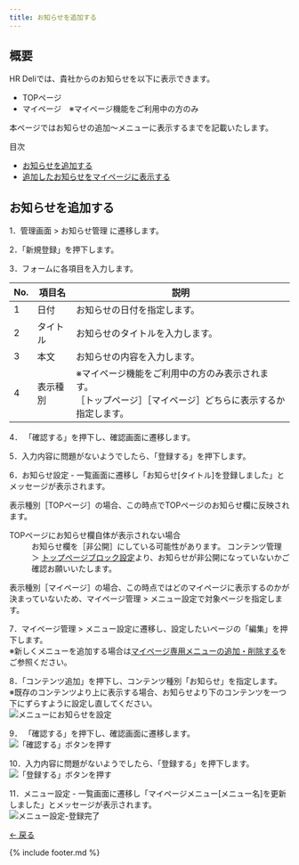 ```yaml
---
title: お知らせを追加する
---
```

## 概要
HR Deliでは、貴社からのお知らせを以下に表示できます。

* TOPページ
* マイページ　※マイページ機能をご利用中の方のみ

本ページではお知らせの追加～メニューに表示するまでを記載いたします。

<div class="index">
    <p>目次</p>
    <ul>
        <li>
            <a href="#create">
                お知らせを追加する
            </a>
        </li>
        <li>
            <a href="#setting">
                追加したお知らせをマイページに表示する
            </a>
        </li>
    </ul>
</div>

<h2 id="create"> お知らせを追加する</h2>

1．管理画面 > お知らせ管理 に遷移します。

2．「新規登録」を押下します。<br>
<!--![お知らせ設定-一覧画面](https://e2info.github.io/hrdeli-docs/manual/img/mypage_recommend_job-c_02.png)-->

3．フォームに各項目を入力します。<br>
<!-- ![お知らせ設定-登録画面](https://e2info.github.io/hrdeli-docs/manual/img/XXX) -->

No. | 項目名 | 説明 | 
------------- | ------------- | ------------- |  
1 | 日付 | お知らせの日付を指定します。
2 | タイトル | お知らせのタイトルを入力します。
3 | 本文 | お知らせの内容を入力します。
4 | 表示種別 | ※マイページ機能をご利用中の方のみ表示されます。<br>［トップページ］［マイページ］どちらに表示するか指定します。

4． 「確認する」を押下し、確認画面に遷移します。<br>
<!-- ![お知らせ設定-確認するを押下](https://e2info.github.io/hrdeli-docs/manual/img/XXX) -->

5．入力内容に問題がないようでしたら、「登録する」を押下します。<br>
<!-- ![お知らせ設定-登録するを押下](https://e2info.github.io/hrdeli-docs/manual/img/XXX) -->

6．お知らせ設定 - 一覧画面に遷移し「お知らせ[タイトル]を登録しました」とメッセージが表示されます。<br>

表示種別［TOPページ］の場合、この時点でTOPページのお知らせ欄に反映されます。
<!-- 画像-->

<dl class="tips">
    <dt>TOPページにお知らせ欄自体が表示されない場合</dt>
    <dd>
        お知らせ欄を［非公開］にしている可能性があります。
        コンテンツ管理 ＞ <a href="https://e2info.github.io/hrdeli-docs/manual/top_block">トップページブロック設定</a>より、お知らせが非公開になっていないかご確認お願いいたします。
    </dd>
</dl>

表示種別［マイページ］の場合、この時点ではどのマイページに表示するのかが決まっていないため、マイページ管理 > メニュー設定で対象ページを指定します。

7．マイページ管理 > メニュー設定に遷移し、設定したいページの「編集」を押下します。<br>
※新しくメニューを追加する場合は[マイページ専用メニューの追加・削除する](https://e2info.github.io/hrdeli-docs/manual/mypage_menu)をご参照ください。

8．「コンテンツ追加」を押下し、コンテンツ種別「お知らせ」を指定します。<br>
※既存のコンテンツより上に表示する場合、お知らせより下のコンテンツを一つ下にずらすように設定し直してください。<br>
![メニューにお知らせを設定](https://e2info.github.io/hrdeli-docs/manual/img/news_setting.png)

9． 「確認する」を押下し、確認画面に遷移します。<br>
![「確認する」ボタンを押す](https://e2info.github.io/hrdeli-docs/manual/img/common_push-check-button_with_back-button.png)

10．入力内容に問題がないようでしたら、「登録する」を押下します。<br>
![「登録する」ボタンを押す](https://e2info.github.io/hrdeli-docs/manual/img/common_push-registration-button_with_back-button.png)

11．メニュー設定 - 一覧画面に遷移し「マイページメニュー[メニュー名]を更新しました」とメッセージが表示されます。<br>
![メニュー設定-登録完了](https://e2info.github.io/hrdeli-docs/manual/img/mypage_menu_complete.png)



[← 戻る](https://e2info.github.io/hrdeli-docs/)

{% include footer.md %}